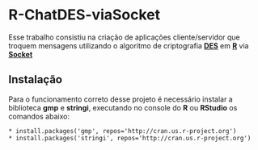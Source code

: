 # R-ChatDES-viaSocket

Esse trabalho consistiu na criação de aplicações cliente/servidor que troquem mensagens utilizando o algoritmo de criptografia **<a href="https://pt.wikipedia.org/wiki/Data_Encryption_Standard">DES</a>** em **<a href="https://www.r-project.org/">R</a>** via **<a href="https://pt.wikipedia.org/wiki/Soquete_de_rede">Socket</a>**

## Instalação

Para o funcionamento correto desse projeto é necessário instalar a biblioteca **gmp** e **stringi**, executando no console do **R** ou **RStudio** os comandos abaixo:
```
* install.packages('gmp', repos='http://cran.us.r-project.org')
* install.packages('stringi', repos='http://cran.us.r-project.org')
```
